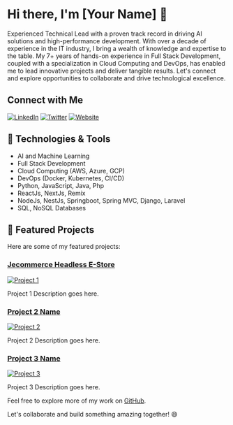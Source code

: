 # Hi there, I'm [Your Name] 👋

Experienced Technical Lead with a proven track record in driving AI solutions and high-performance development. With over a decade of experience in the IT industry, I bring a wealth of knowledge and expertise to the table. My 7+ years of hands-on experience in Full Stack Development, coupled with a specialization in Cloud Computing and DevOps, has enabled me to lead innovative projects and deliver tangible results. Let's connect and explore opportunities to collaborate and drive technological excellence.

## Connect with Me

[![LinkedIn](https://img.shields.io/badge/LinkedIn-YourLinkedInURL-blue?style=flat-square&logo=linkedin)](https://linkedin.com/in/imajs7)
[![Twitter](https://img.shields.io/badge/Twitter-YourTwitterHandle-blue?style=flat-square&logo=twitter)](https://twitter.com/imajs7)
[![Website](https://img.shields.io/badge/Website-YourWebsiteURL-blue?style=flat-square)](blog.merncloud.com)

## 🔧 Technologies & Tools

- AI and Machine Learning
- Full Stack Development
- Cloud Computing (AWS, Azure, GCP)
- DevOps (Docker, Kubernetes, CI/CD)
- Python, JavaScript, Java, Php
- ReactJs, NextJs, Remix
- NodeJs, NestJs, Springboot, Spring MVC, Django, Laravel
- SQL, NoSQL Databases

## 🚀 Featured Projects

Here are some of my featured projects:

### [Jecommerce Headless E-Store](https://gitlab.com/headless-cms/kbathbrewery-frontend)

[![Project 1](Project1ImageURL)](https://github.com/imajs7/imajs7/blob/main/Screenshot%202023-09-10%20at%201.43.43%20AM.png?raw=true)

Project 1 Description goes here.

### [Project 2 Name](Project2URL)

[![Project 2](Project2ImageURL)](Project2URL)

Project 2 Description goes here.

### [Project 3 Name](Project3URL)

[![Project 3](Project3ImageURL)](Project3URL)

Project 3 Description goes here.

Feel free to explore more of my work on [GitHub](https://github.com/YourGitHubUsername).

Let's collaborate and build something amazing together! 😄
